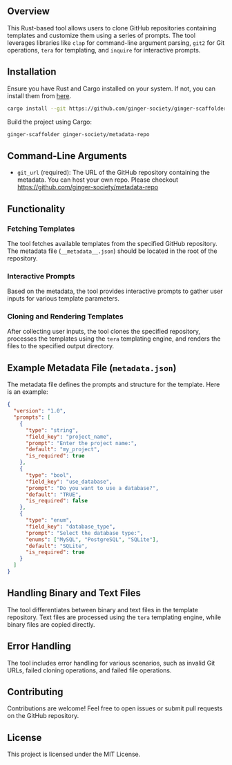 
## Overview

This Rust-based tool allows users to clone GitHub repositories containing templates and customize them using a series of prompts. The tool leverages libraries like `clap` for command-line argument parsing, `git2` for Git operations, `tera` for templating, and `inquire` for interactive prompts.

## Installation

Ensure you have Rust and Cargo installed on your system. If not, you can install them from [here](https://www.rust-lang.org/tools/install).


```sh
cargo install --git https://github.com/ginger-society/ginger-scaffolder
```

Build the project using Cargo:

```sh
ginger-scaffolder ginger-society/metadata-repo
```

## Command-Line Arguments

- `git_url` (required): The URL of the GitHub repository containing the metadata. You can host your own repo. Please checkout https://github.com/ginger-society/metadata-repo 

## Functionality

### Fetching Templates

The tool fetches available templates from the specified GitHub repository. The metadata file (`__metadata__.json`) should be located in the root of the repository.

### Interactive Prompts

Based on the metadata, the tool provides interactive prompts to gather user inputs for various template parameters.

### Cloning and Rendering Templates

After collecting user inputs, the tool clones the specified repository, processes the templates using the `tera` templating engine, and renders the files to the specified output directory.

## Example Metadata File (`metadata.json`)

The metadata file defines the prompts and structure for the template. Here is an example:

```json
{
  "version": "1.0",
  "prompts": [
    {
      "type": "string",
      "field_key": "project_name",
      "prompt": "Enter the project name:",
      "default": "my_project",
      "is_required": true
    },
    {
      "type": "bool",
      "field_key": "use_database",
      "prompt": "Do you want to use a database?",
      "default": "TRUE",
      "is_required": false
    },
    {
      "type": "enum",
      "field_key": "database_type",
      "prompt": "Select the database type:",
      "enums": ["MySQL", "PostgreSQL", "SQLite"],
      "default": "SQLite",
      "is_required": true
    }
  ]
}
```

## Handling Binary and Text Files

The tool differentiates between binary and text files in the template repository. Text files are processed using the `tera` templating engine, while binary files are copied directly.

## Error Handling

The tool includes error handling for various scenarios, such as invalid Git URLs, failed cloning operations, and failed file operations.

## Contributing

Contributions are welcome! Feel free to open issues or submit pull requests on the GitHub repository.

## License

This project is licensed under the MIT License.
